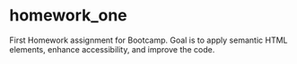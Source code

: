 # homework_one
First Homework assignment for Bootcamp. Goal is to apply semantic HTML elements, enhance accessibility, and improve the code.
